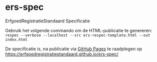 # ers-spec
ErfgoedRegistratieStandaard Specificatie

Gebruik het volgende commando om de HTML-publicatie te genereren:
``respec --verbose --localhost --src ers-respec-template.html --out index.html``

De specificatie is, na publicatie via [GitHub Pages](https://pages.github.com/) te raadplegen op <https://erfgoedregistratiestandaard.github.io/ers-spec/>

